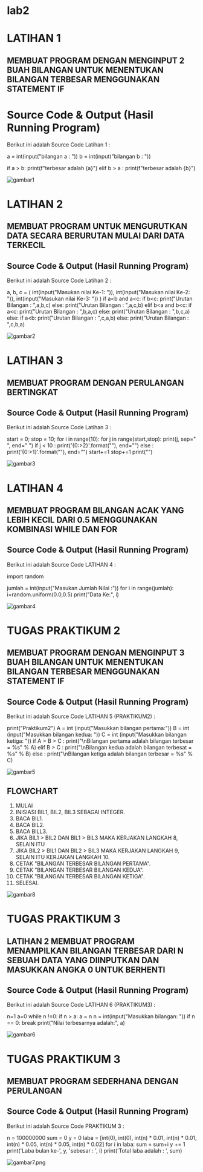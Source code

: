 # lab2 
# LATIHAN 1
## MEMBUAT PROGRAM DENGAN MENGINPUT 2 BUAH BILANGAN UNTUK MENENTUKAN BILANGAN TERBESAR MENGGUNAKAN STATEMENT IF
# Source Code & Output (Hasil Running Program)
Berikut ini adalah Source Code Latihan 1 :

a = int(input("bilangan a : "))
b = int(input("bilangan b : "))

if a > b:
    print(f"terbesar adalah {a}")
elif b > a :
    print(f"terbesar adalah {b}")
    

![gambar1](https://github.com/nisanst11/praktikum4/blob/master/gambar1.png)

# LATIHAN 2
## MEMBUAT PROGRAM UNTUK MENGURUTKAN DATA SECARA BERURUTAN MULAI DARI DATA TERKECIL

## Source Code & Output (Hasil Running Program)
Berikut ini adalah Source Code Latihan 2 :

a, b, c = (
    int(input("Masukan nilai Ke-1: ")),
    int(input("Masukan nilai Ke-2: ")),
    int(input("Masukan nilai Ke-3: "))
)
if a<b and a<c:
    if b<c:
        print("Urutan Bilangan : ",a,b,c)
    else:
        print("Urutan Bilangan : ",a,c,b)
elif b<a and b<c:
    if a<c:
        print("Urutan Bilangan : ",b,a,c)
    else:
        print("Urutan Bilangan : ",b,c,a)
else:
    if a<b:
        print("Urutan Bilangan : ",c,a,b)
    else:
        print("Urutan Bilangan : ",c,b,a)

![gambar2](https://github.com/nisanst11/praktikum4/blob/master/gambar2.png)

# LATIHAN 3
## MEMBUAT PROGRAM DENGAN PERULANGAN BERTINGKAT 

## Source Code & Output (Hasil Running Program)
Berikut ini adalah Source Code Latihan 3 :

start = 0;
stop = 10;
for i in range(10):
    for j in range(start,stop):
        print(j, sep=" ", end=" ")
        if j < 10 :
            print('{0:>2}'.format(""), end="")
        else :
            print('{0:>1}'.format(""), end="")
    start+=1
    stop+=1
    print("")


![gambar3](https://github.com/nisanst11/praktikum4/blob/master/gambar3.png)

# LATIHAN 4
## MEMBUAT PROGRAM BILANGAN ACAK YANG LEBIH KECIL DARI 0.5 MENGGUNAKAN KOMBINASI WHILE DAN FOR

## Source Code & Output (Hasil Running Program)
Berikut ini adalah Source Code LATIHAN 4 :

import random


jumlah = int(input("Masukan Jumlah Nilai :"))
for i in range(jumlah):
    i=random.uniform(0.0,0.5)
    print("Data Ke:", i)

![gambar4](https://github.com/nisanst11/praktikum4/blob/master/gambar4.png)

# TUGAS PRAKTIKUM 2
## MEMBUAT PROGRAM DENGAN MENGINPUT 3 BUAH BILANGAN UNTUK MENENTUKAN BILANGAN TERBESAR MENGGUNAKAN STATEMENT IF

## Source Code & Output (Hasil Running Program)
Berikut ini adalah Source Code LATIHAN 5 (PRAKTIKUM2) :

print("Praktikum2")
A = int (input("Masukkan bilangan pertama:"))
B = int (input("Masukkan bilangan kedua: "))
C = int (input("Masukkan bilangan ketiga: "))
if A > B > C :
    print("\nBilangan pertama adalah bilangan terbesar = %s" % A)
elif B > C :
    print("\nBilangan kedua adalah bilangan terbesat = %s" % B)
else :
    print("\nBilangan ketiga adalah bilangan terbesar = %s" % C)

![gambar5](https://github.com/nisanst11/praktikum4/blob/master/gambar5.png)

## FLOWCHART 
1. MULAI
2. INISIASI BIL1, BIL2, BIL3 SEBAGAI INTEGER.
3. BACA BIL1.
4. BACA BIL2.
5. BACA BILL3.
6. JIKA BIL1 > BIL2 DAN BIL1 > BIL3 MAKA KERJAKAN LANGKAH 8, SELAIN ITU
7. JIKA BIL2 > BIL1 DAN BIL2 > BIL3 MAKA KERJAKAN LANGKAH 9, SELAIN ITU KERJAKAN LANGKAH 10.
8. CETAK "BILANGAN TERBESAR BILANGAN PERTAMA".
9. CETAK "BILANGAN TERBESAR BILANGAN KEDUA".
10. CETAK "BILANGAN TERBESAR BILANGAN KETIGA".
11. SELESAI.

![gambar8](https://github.com/nisanst11/praktikum4/blob/master/gambar8.png)

# TUGAS PRAKTIKUM 3
## LATIHAN 2 MEMBUAT PROGRAM MENAMPILKAN BILANGAN TERBESAR DARI N SEBUAH DATA YANG DIINPUTKAN DAN MASUKKAN ANGKA 0 UNTUK BERHENTI

## Source Code & Output (Hasil Running Program)
Berikut ini adalah Source Code LATIHAN 6 (PRAKTIKUM3) :

n=1
a=0
while n !=0:
if n > a:
a = n
n = int(input("Masukkan bilangan: "))
if n == 0:
break
print("Nilai terbesarnya adalah:", a)

![gambar6](https://github.com/nisanst11/praktikum4/blob/master/gambar6.png)

# TUGAS PRAKTIKUM 3
## MEMBUAT PROGRAM SEDERHANA DENGAN PERULANGAN

## Source Code & Output (Hasil Running Program)
Berikut ini adalah Source Code PRAKTIKUM 3 :

n = 100000000
sum = 0
y = 0
laba = [int(0), int(0), int(n) * 0.01, int(n) * 0.01, int(n) * 0.05, int(n) * 0.05, int(n) * 0.02]
for i in laba:
sum = sum+i
y += 1
print('Laba bulan ke-', y, 'sebesar : ', i)
print('Total laba adalah : ', sum)

![gambar7.png](https://github.com/nisanst11/praktikum4/blob/master/gambar7.png)
